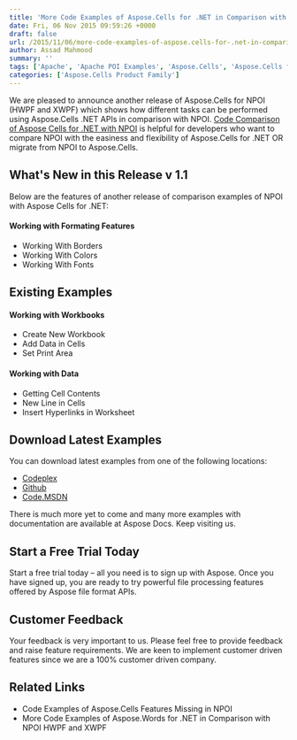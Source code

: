 ```yaml
---
title: 'More Code Examples of Aspose.Cells for .NET in Comparison with NPOI HWPF and XWPF'
date: Fri, 06 Nov 2015 09:59:26 +0000
draft: false
url: /2015/11/06/more-code-examples-of-aspose.cells-for-.net-in-comparison-with-npoi-hwpf-and-xwpf/
author: Assad Mahmood
summary: ''
tags: ['Apache', 'Apache POI Examples', 'Aspose.Cells', 'Aspose.Cells for .NET', 'Microsoft Excel', 'NPOI', 'reading Excel files', 'writing to Excel files']
categories: ['Aspose.Cells Product Family']
---
```


We are pleased to announce another release of Aspose.Cells for NPOI (HWPF and XWPF) which shows how different tasks can be performed using Aspose.Cells .NET APIs in comparison with NPOI. [Code Comparison of Aspose Cells for .NET with NPOI][1] is helpful for developers who want to compare NPOI with the easiness and flexibility of Aspose.Cells for .NET OR migrate from NPOI to Aspose.Cells.

## What's New in this Release v 1.1

Below are the features of another release of comparison examples of NPOI with Aspose Cells for .NET:

#### **Working with Formating Features**

*   Working With Borders
*   Working With Colors
*   Working With Fonts

## Existing Examples

#### **Working with Workbooks**

*   Create New Workbook
*   Add Data in Cells
*   Set Print Area

#### **Working with Data**

*   Getting Cell Contents
*   New Line in Cells
*   Insert Hyperlinks in Worksheet

## Download Latest Examples

You can download latest examples from one of the following locations:

*   [Codeplex][2]
*   [Github][3]
*   [Code.MSDN][4]

There is much more yet to come and many more examples with documentation are available at Aspose Docs. Keep visiting us.

## Start a Free Trial Today

Start a free trial today – all you need is to sign up with Aspose. Once you have signed up, you are ready to try powerful file processing features offered by Aspose file format APIs.

## Customer Feedback

Your feedback is very important to us. Please feel free to provide feedback and raise feature requirements. We are keen to implement customer driven features since we are a 100% customer driven company.

## Related Links

*   Code Examples of Aspose.Cells Features Missing in NPOI
*   More Code Examples of Aspose.Words for .NET in Comparison with NPOI HWPF and XWPF




[1]: https://downloads.aspose.com/total
[2]: https://downloads.aspose.com/total
[3]: https://github.com/asposecells/Aspose_Cells_NET/releases/tag/Aspose.Cells_Vs_NPOI_HWPF_and_XWPF_v1.1
[4]: https://code.msdn.microsoft.com/AsposeCells-Vs-NPOI-HWPF-bb2e9df5




